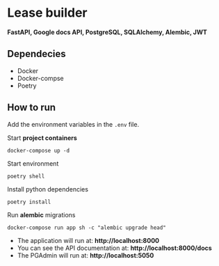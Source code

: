 # Lease builder

**FastAPI, Google docs API, PostgreSQL, SQLAlchemy, Alembic, JWT**

## Dependecies

* Docker
* Docker-compse
* Poetry

## How to run

Add the environment variables in the `.env` file.

Start **project containers**

```shell
docker-compose up -d
```

Start environment

```shell
poetry shell
```

Install python dependencies

```shell
poetry install
```

Run **alembic** migrations

```shell
docker-compose run app sh -c "alembic upgrade head"
```

- The application will run at: **http://localhost:8000**
- You can see the API documentation at: **http://localhost:8000/docs**
- The PGAdmin will run at: **http://localhost:5050**
